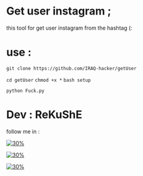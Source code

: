 # Get user instagram ;

this tool for get user instagram 
from the hashtag (:

# use :
`git clone https://github.com/IRAQ-hacker/getUser`

`cd getUser`
`chmod +x *`
`bash setup`

`python Fuck.py`


# Dev : ReKuShE




follow me in :

[![30%](https://img.shields.io/badge/account%20-%20telegram-blue)](https://t.me/iiwiw)

[![30%](https://img.shields.io/badge/channel-intelegram-yellow)](https://t.me/professional_school)

[![30%](https://img.shields.io/badge/subscribe%20-%20YouTube-red)](https://youtube.com/channel/UCCgmIKpPgUOQauZ3IvrchBA)



